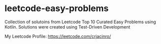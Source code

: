 # leetcode-easy-problems
Collection of solutoins from Leetcode Top 10 Curated Easy Problems using Kotlin. Solutions were created using Test-Driven Development

My Leetcode Profile: https://leetcode.com/crjacinro/
